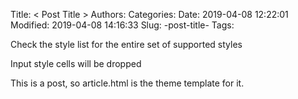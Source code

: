 Title: < Post Title >
Authors: 
Categories: 
Date: 2019-04-08 12:22:01
Modified: 2019-04-08 14:16:33
Slug: -post-title-
Tags: 

Check the style list for the entire set of supported styles

Input style cells will be dropped

This is a post, so article.html is the theme template for it.